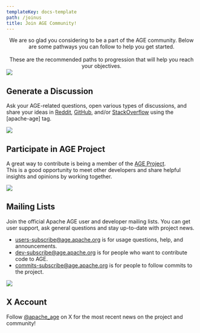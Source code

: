 ```yaml
---
templateKey: docs-template
path: /joinus
title: Join AGE Community!
---
```


<div class="subTitle" style="text-align:center;">
  We are so glad you considering to be a part of the AGE community. Below are some pathways you can follow to help you get started.
  <br><br>
  These are the recommended paths to progression that will help you reach your objectives. 
</div>
<div class="JoinUsAGE">

<div>
  <a href="https://discord.com/invite/NMsBs9X8Ss/" target="_blank">
    <img src="/img/icon-Large-raddit.png" style="max-height: 232px; max-width: 232px"/>
  </a>
</div>

<div>

## Generate a Discussion

Ask your AGE-related questions, open various types of discussions, and share your ideas in <a href="https://www.reddit.com/r/apacheage/">Reddit</a>, <a href="https://github.com/apache/age">GitHub</a>, and/or <a href="https://stackoverflow.com/questions/tagged/apache-age">StackOverflow</a> using the [apache-age] tag.

</div>

<div>
  <img src="/img/icon-Large-GitHub.png"/>
</div>

<div>

## Participate in AGE Project

A great way to contribute is being a member of the 
<a href="https://github.com/apache/age/projects?type=new">AGE Project</a>.
<br>
This is a good opportunity to meet other developers and share helpful insights and opinions by working together.

</div>

<div>
  <img src="/img/icon-Large-Mail.png"/>
</div>

<div>

## Mailing Lists

Join the official Apache AGE user and developer mailing lists. You can get user support, ask general questions and stay up-to-date with project news.

  <ul>
    <li><a href="mailto:users-subscribe@age.apache.org">users-subscribe@age.apache.org</a> is for usage questions, help, and announcements.</li>
    <li><a href="mailto:dev-subscribe@age.apache.org">dev-subscribe@age.apache.org</a> is for people who want to contribute code to AGE.</li>
    <li><a href="mailto:commits-subscribe@age.apache.org">commits-subscribe@age.apache.org</a> is for people to follow commits to the project.</li>
  </ul>
</div>

<div>
  <img src="/img/icon_x.png"/>
</div>

<div>

## X Account

Follow <a href="https://twitter.com/apache_age?s=20&t=7Hu8Txk4vjvuEp-ryakacg">@apache_age</a> on X for the most recent news on the project and community!

</div>

</div>
